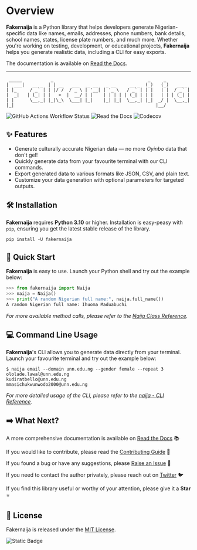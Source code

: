 # Overview

**Fakernaija** is a Python library that helps developers generate Nigerian-specific data like names, emails, addresses, phone numbers, bank details, school names, states, license plate numbers, and much more. Whether you're working on testing, development, or educational projects, **Fakernaija** helps you generate realistic data, including a CLI for easy exports.

The documentation is available on [Read the Docs](https://fakernaija.readthedocs.io).

---

```text
 _____           _                                    _     _
|  ___|   __ _  | | __   ___   _ __   _ __     __ _  (_)   (_)   __ _
| |_     / _` | | |/ /  / _ \ | '__| | '_ \   / _` | | |   | |  / _` |
|  _|   | (_| | |   <  |  __/ | |    | | | | | (_| | | |   | | | (_| |
| |      \__,_| |_|\_\  \___| |_|    |_| |_|  \__,_| |_|  _/ |  \__,_|
|_|                                                      |__/

```

![GitHub Actions Workflow Status](https://img.shields.io/github/actions/workflow/status/Pythonian/fakernaija/ci.yml?style=for-the-badge)
![Read the Docs](https://img.shields.io/readthedocs/fakernaija?style=for-the-badge)
![Codecov](https://img.shields.io/codecov/c/github/Pythonian/fakernaija?style=for-the-badge)

## ✨ Features

- Generate culturally accurate Nigerian data — no more _Oyinbo_ data that don't gel!
- Quickly generate data from your favourite terminal with our CLI commands.
- Export generated data to various formats like JSON, CSV, and plain text.
- Customize your data generation with optional parameters for targeted outputs.

## 🛠️ Installation

**Fakernaija** requires **Python 3.10** or higher. Installation is easy-peasy with `pip`, ensuring you get the latest stable release of the library.

```console
pip install -U fakernaija
```

## 🚀 Quick Start

**Fakernaija** is easy to use. Launch your Python shell and try out the example below:

```python
>>> from fakernaija import Naija
>>> naija = Naija()
>>> print("A random Nigerian full name:", naija.full_name())
A random Nigerian full name: Ihuoma Maduabuchi
```

_For more available method calls, please refer to the [Naija Class Reference](https://fakernaija.readthedocs.io/en/latest/naija.html)._

## 💻 Command Line Usage

**Fakernaija**'s CLI allows you to generate data directly from your terminal. Launch your favourite terminal and try out the example below:

```console
$ naija email --domain unn.edu.ng --gender female --repeat 3
ololade.lawal@unn.edu.ng
kudiratbello@unn.edu.ng
mmasichukwunwodo2000@unn.edu.ng
```

_For more detailed usage of the CLI, please refer to the [naija - CLI Reference](https://fakernaija.readthedocs.io/en/latest/commands.html)._

## ➡️ What Next?

A more comprehensive documentation is available on [Read the Docs](https://fakernaija.readthedocs.io) 📚

If you would like to contribute, please read the [Contributing Guide](https://fakernaija.readthedocs.io/en/latest/contributing.html) 🤝

If you found a bug or have any suggestions, please [Raise an Issue](https://github.com/Pythonian/fakernaija/issues/new/choose) 🐛

If you need to contact the author privately, please reach out on [Twitter](https://twitter.com/Fakernaija) 🐦

If you find this library useful or worthy of your attention, please give it a **Star** ⭐

## 📜 License

Fakernaija is released under the [MIT License](https://fakernaija.readthedocs.io/en/latest/license.html).

![Static Badge](https://img.shields.io/badge/Made%20in%20-%20Nigeria%20-%20Green?style=for-the-badge)
